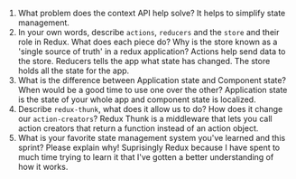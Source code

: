 1. What problem does the context API help solve? It helps to simplify state management.
1. In your own words, describe `actions`, `reducers` and the `store` and their role in Redux. What does each piece do? Why is the store known as a 'single source of truth' in a redux application?
Actions help send data to the store.  Reducers tells the app what state has changed.  The store holds all the state for the app.
1. What is the difference between Application state and Component state? When would be a good time to use one over the other? Application state is the state of your whole app and component state is localized.
1. Describe `redux-thunk`, what does it allow us to do? How does it change our `action-creators`?  Redux Thunk is a middleware that lets you call action creators that return a function instead of an action object.
1. What is your favorite state management system you've learned and this sprint? Please explain why!  Suprisingly Redux because I have spent to much time trying to learn it that I've gotten a better understanding of how it works.
